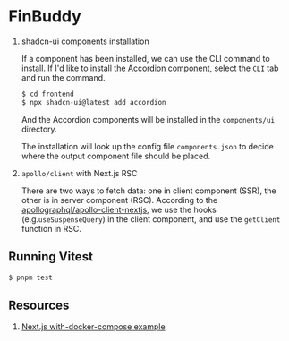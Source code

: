 # FinBuddy

1. shadcn-ui components installation

   If a component has been installed, we can use the CLI command to install. If I'd like to install [the Accordion component](https://ui.shadcn.com/docs/components/accordion), select the `CLI` tab and run the command.

   ```bash
   $ cd frontend
   $ npx shadcn-ui@latest add accordion
   ```

   And the Accordion components will be installed in the `components/ui` directory.

   The installation will look up the config file `components.json` to decide where the output component file should be placed.

2. `apollo/client` with Next.js RSC

   There are two ways to fetch data: one in client component (SSR), the other is in server component (RSC). According to the [apollographql/apollo-client-nextjs](https://github.com/apollographql/apollo-client-nextjs), we use the hooks (e.g.`useSuspenseQuery`) in the client component, and use the `getClient` function in RSC.

## Running Vitest

```bash
$ pnpm test
```

## Resources

1. [Next.js with-docker-compose example](https://github.com/vercel/next.js/tree/canary/examples/with-docker-compose)

